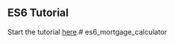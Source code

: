 ## ES6 Tutorial

Start the tutorial [here](http://ccoenraets.github.io/es6-tutorial).# es6_mortgage_calculator

